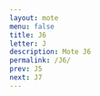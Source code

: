 ```yaml
---
layout: mote
menu: false
title: J6
letter: J
description: Mote J6
permalink: /J6/
prev: J5
next: J7
---
```

